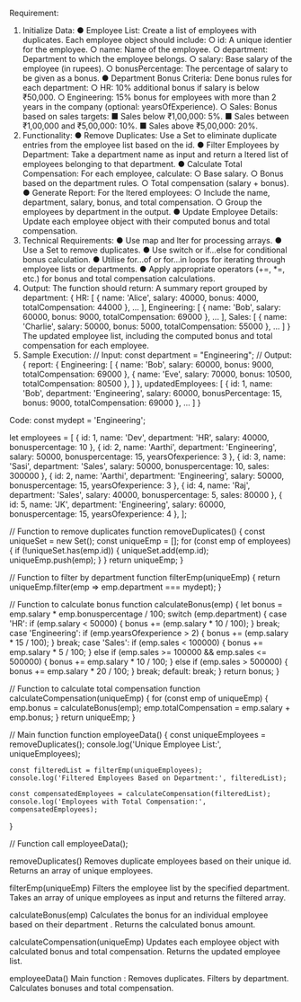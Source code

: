 Requirement:
1. Initialize Data:
● Employee List:
Create a list of employees with duplicates. Each employee object should
include:
○ id: A unique identier for the employee.
○ name: Name of the employee.
○ department: Department to which the employee belongs.
○ salary: Base salary of the employee (in rupees).
○ bonusPercentage: The percentage of salary to be given as a
bonus.
● Department Bonus Criteria:
Dene bonus rules for each department:
○ HR: 10% additional bonus if salary is below ₹50,000.
○ Engineering: 15% bonus for employees with more than 2 years in
the company (optional: yearsOfExperience).
○ Sales: Bonus based on sales targets:
■ Sales below ₹1,00,000: 5%.
■ Sales between ₹1,00,000 and ₹5,00,000: 10%.
■ Sales above ₹5,00,000: 20%.
2. Functionality:
● Remove Duplicates:
Use a Set to eliminate duplicate entries from the employee list based on
the id.
● Filter Employees by Department:
Take a department name as input and return a ltered list of employees
belonging to that department.
● Calculate Total Compensation:
For each employee, calculate:
○ Base salary.
○ Bonus based on the department rules.
○ Total compensation (salary + bonus).
● Generate Report:
For the ltered employees:
○ Include the name, department, salary, bonus, and total
compensation.
○ Group the employees by department in the output.
● Update Employee Details:
Update each employee object with their computed bonus and total
compensation.
3. Technical Requirements:
● Use map and lter for processing arrays.
● Use a Set to remove duplicates.
● Use switch or if...else for conditional bonus calculation.
● Utilise for...of or for...in loops for iterating through employee lists or
departments.
● Apply appropriate operators (+=, *=, etc.) for bonus and total
compensation calculations.
4. Output:
The function should return:
A summary report grouped by department:
{
HR: [
{ name: 'Alice', salary: 40000, bonus: 4000, totalCompensation: 44000 },
...
],
Engineering: [
{ name: 'Bob', salary: 60000, bonus: 9000, totalCompensation: 69000 },
...
],
Sales: [
{ name: 'Charlie', salary: 50000, bonus: 5000, totalCompensation: 55000 },
...
]
}
The updated employee list, including the computed bonus and total
compensation for each employee.
5. Sample Execution:
// Input:
const department = "Engineering";
// Output:
{
report: {
Engineering: [
{ name: 'Bob', salary: 60000, bonus: 9000, totalCompensation: 69000 },
{ name: 'Eve', salary: 70000, bonus: 10500, totalCompensation: 80500 },
]
},
updatedEmployees: [
{ id: 1, name: 'Bob', department: 'Engineering', salary: 60000,
bonusPercentage: 15, bonus: 9000, totalCompensation: 69000 },
...
]
}

Code:
const mydept = 'Engineering';

let employees = [
    { id: 1, name: 'Dev', department: 'HR', salary: 40000, bonuspercentage: 10 },
    { id: 2, name: 'Aarthi', department: 'Engineering', salary: 50000, bonuspercentage: 15, yearsOfexperience: 3 },
    { id: 3, name: 'Sasi', department: 'Sales', salary: 50000, bonuspercentage: 10, sales: 300000 },
    { id: 2, name: 'Aarthi', department: 'Engineering', salary: 50000, bonuspercentage: 15, yearsOfexperience: 3 },
    { id: 4, name: 'Raj', department: 'Sales', salary: 40000, bonuspercentage: 5, sales: 80000 },
    { id: 5, name: 'JK', department: 'Engineering', salary: 60000, bonuspercentage: 15, yearsOfexperience: 4 },
];

// Function to remove duplicates
function removeDuplicates() {
    const uniqueSet = new Set();
    const uniqueEmp = [];
    for (const emp of employees) {
        if (!uniqueSet.has(emp.id)) {
            uniqueSet.add(emp.id);
            uniqueEmp.push(emp);
        }
    }
    return uniqueEmp;
}

// Function to filter by department
function filterEmp(uniqueEmp) {
    return uniqueEmp.filter(emp => emp.department === mydept);
}

// Function to calculate bonus
function calculateBonus(emp) {
    let bonus = emp.salary * emp.bonuspercentage / 100;
    switch (emp.department) {
        case 'HR':
            if (emp.salary < 50000) {
                bonus += (emp.salary * 10 / 100);
            }
            break;
        case 'Engineering':
            if (emp.yearsOfexperience > 2) {
                bonus += (emp.salary * 15 / 100);
            }
            break;
        case 'Sales':
            if (emp.sales < 100000) {
                bonus += emp.salary * 5 / 100;
            } else if (emp.sales >= 100000 && emp.sales <= 500000) {
                bonus += emp.salary * 10 / 100;
            } else if (emp.sales > 500000) {
                bonus += emp.salary * 20 / 100;
            }
            break;
        default:
            break;
    }
    return bonus;
}

// Function to calculate total compensation
function calculateCompensation(uniqueEmp) {
    for (const emp of uniqueEmp) {
        emp.bonus = calculateBonus(emp);
        emp.totalCompensation = emp.salary + emp.bonus;
    }
    return uniqueEmp;
}

// Main function
function employeeData() {
    const uniqueEmployees = removeDuplicates();
    console.log('Unique Employee List:', uniqueEmployees);

    const filteredList = filterEmp(uniqueEmployees);
    console.log('Filtered Employees Based on Department:', filteredList);

    const compensatedEmployees = calculateCompensation(filteredList);
    console.log('Employees with Total Compensation:', compensatedEmployees);
}

// Function call
employeeData();

removeDuplicates()
Removes duplicate employees based on their unique id.
Returns an array of unique employees.

filterEmp(uniqueEmp)
Filters the employee list by the specified department.
Takes an array of unique employees as input and returns the filtered array.

calculateBonus(emp)
Calculates the bonus for an individual employee based on their department .
Returns the calculated bonus amount.

calculateCompensation(uniqueEmp)
Updates each employee object with calculated bonus and total compensation.
Returns the updated employee list.

employeeData()
Main function :
Removes duplicates.
Filters by department.
Calculates bonuses and total compensation.


